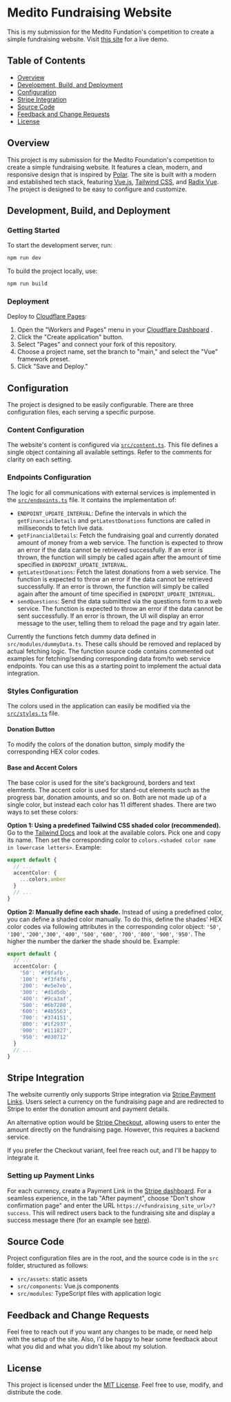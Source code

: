 # Medito Fundraising Website

This is my submission for the Medito Fundation's competition to create a simple fundraising website. Visit [this site](https://medito-fnd.pages.dev) for a live demo.

## Table of Contents

- [Overview](#overview)
- [Development, Build, and Deployment](#development-build-and-deployment)
- [Configuration](#configuration)
- [Stripe Integration](#stripe-integration)
- [Source Code](#source-code)
- [Feedback and Change Requests](#feedback-and-change-requests)
- [License](#license)

## Overview

This project is my submission for the Medito Foundation's competition to create a simple fundraising website. It features a clean, modern, and responsive design that is inspired by [Polar](https://polar.sh/). The site is built with a modern and established tech stack, featuring [Vue.js](https://vuejs.org/), [Tailwind CSS](https://tailwindcss.com/), and [Radix Vue](https://www.radix-vue.com/). The project is designed to be easy to configure and customize.

## Development, Build, and Deployment

### Getting Started

To start the development server, run:

```sh
npm run dev
```

To build the project locally, use:

```sh
npm run build
```

### Deployment

Deploy to [Cloudflare Pages](https://pages.cloudflare.com/):

1. Open the "Workers and Pages" menu in your [Cloudflare Dashboard](https://dash.cloudflare.com/) .
2. Click the "Create application" button.
3. Select "Pages" and connect your fork of this repository.
4. Choose a project name, set the branch to "main," and select the "Vue" framework preset.
5. Click "Save and Deploy."

## Configuration

The project is designed to be easily configurable. There are three configuration files, each serving a specific purpose.

### Content Configuration

The website's content is configured via [`src/content.ts`](./src/content.ts). This file defines a single object containing all available settings. Refer to the comments for clarity on each setting.

### Endpoints Configuration

The logic for all communications with external services is implemented in the [`src/endpoints.ts`](./src/endpoints.ts) file. It contains the implementation of:

- `ENDPOINT_UPDATE_INTERVAL`: Define the intervals in which the `getFinancialDetails` and `getLatestDonations` functions are called in milliseconds to fetch live data.
- `getFinancialDetails`: Fetch the fundraising goal and currently donated amount of money from a web service. The function is expected to throw an error if the data cannot be retrieved successfully. If an error is thrown, the function will simply be called again after the amount of time specified in `ENDPOINT_UPDATE_INTERVAL`.
- `getLatestDonations`: Fetch the latest donations from a web service. The function is expected to throw an error if the data cannot be retrieved successfully. If an error is thrown, the function will simply be called again after the amount of time specified in `ENDPOINT_UPDATE_INTERVAL`.
- `sendQuestions`: Send the data submitted via the questions form to a web service. The function is expected to throw an error if the data cannot be sent successfully. If an error is thrown, the UI will display an error message to the user, telling them to reload the page and try again later.

Currently the functions fetch dummy data defined in `src/modules/dummyData.ts`. These calls should be removed and replaced by actual fetching logic. The function source code contains commented out examples for fetching/sending corresponding data from/to web service endpoints. You can use this as a starting point to implement the actual data integration.

### Styles Configuration

The colors used in the application can easily be modified via the [`src/styles.ts`](./src/styles.ts) file.

#### Donation Button

To modify the colors of the donation button, simply modify the corresponding HEX color codes.

#### Base and Accent Colors

The base color is used for the site's background, borders and text elemtents. The accent color is used for stand-out elements such as the progress bar, donation amounts, and so on. Both are not made up of a single color, but instead each color has 11 different shades. There are two ways to set these colors:

**Option 1: Using a predefined Tailwind CSS shaded color (recommended).** Go to the [Tailwind Docs](https://tailwindcss.com/docs/customizing-colors) and look at the available colors. Pick one and copy its name. Then set the corresponding color to `colors.<shaded color name in lowercase letters>`. Example:

```ts
export default {
  // ...
  accentColor: {
    ...colors.amber
  }
  // ...
}
```

**Option 2: Manually define each shade.** Instead of using a predefined color, you can define a shaded color manually. To do this, define the shades' HEX color codes via following attributes in the corresponding color object: `'50'`, `'100'`, `'200'`,`'300'`, `'400'`, `'500'`, `'600'`, `'700'`, `'800'`, `'900'`, `'950'`. The higher the number the darker the shade should be. Example:

```ts
export default {
  // ...
  accentColor: {
    '50': '#f9fafb',
    '100': '#f3f4f6',
    '200': '#e5e7eb',
    '300': '#d1d5db',
    '400': '#9ca3af',
    '500': '#6b7280',
    '600': '#4b5563',
    '700': '#374151',
    '800': '#1f2937',
    '900': '#111827',
    '950': '#030712'
  }
  // ...
}
```

## Stripe Integration

The website currently only supports Stripe integration via [Stripe Payment Links](https://stripe.com/de/payments/payment-links). Users select a currency on the fundraising page and are redirected to Stripe to enter the donation amount and payment details.

An alternative option would be [Stripe Checkout](https://stripe.com/docs/payments/checkout), allowing users to enter the amount directly on the fundraising page. However, this requires a backend service.

If you prefer the Checkout variant, feel free reach out, and I'll be happy to integrate it.

### Setting up Payment Links

For each currency, create a Payment Link in the [Stripe dashboard](https://dashboard.stripe.com/payment-links/create). For a seamless experience, in the tab "After payment", choose "Don't show confirmation page" and enter the URL `https://<fundraising_site_url>/?success`. This will redirect users back to the fundraising site and display a success message there (for an example see [here](https://medito-fnd.pages.dev/?success)).

## Source Code

Project configuration files are in the root, and the source code is in the `src` folder, structured as follows:

- `src/assets`: static assets
- `src/components`: Vue.js components
- `src/modules`: TypeScript files with application logic

## Feedback and Change Requests

Feel free to reach out if you want any changes to be made, or need help with the setup of the site. Also, I'd be happy to hear some feedback about what you did and what you didn't like about my solution.

## License

This project is licensed under the [MIT License](./LICENSE.txt). Feel free to use, modify, and distribute the code.
